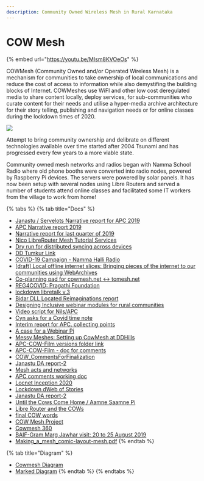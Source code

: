 ```yaml
---
description: Community Owned Wireless Mesh in Rural Karnataka
---
```


# COW Mesh

{% embed url="https://youtu.be/MIsm8KVOeOs" %}

COWMesh (Community Owned and/or Operated Wireless Mesh) is a mechanism for communities to take ownership of local communications and reduce the cost of access to information while also demystifing the building blocks of Internet. COWMeshes use WiFI and other low cost deregulated media to share content locally, deploy services, for sub-communities who curate content for their needs and utilise a hyper-media archive architecture for their story telling, publishing and navigation needs or for online classes during the lockdown times of 2020.

![](../.gitbook/assets/\_mg\_0190.jpg)

Attempt to bring community ownership and delibrate on different technologies available over time started after 2004 Tsunami and has progressed every few years to a more viable state.

Community owned mesh networks and radios began with Namma School Radio where old phone booths were converted into radio nodes, powered by Raspberry Pi devices. The servers were powered by solar panels. It has now been setup with several nodes using Libre Routers and served a number of students attend online classes and facilitated some IT workers from the village to work from home!

{% tabs %}
{% tab title="Docs" %}
* [Janastu / Servelots Narrative report for APC 2019](https://hackmd.io/@sagesalus/ryPcqyhEL)
* [APC Narrative report 2019](https://hackmd.io/fnXX7F6USlKlD4cjZ4-Bpg)
* [Narrative report for last quarter of 2019](https://hackmd.io/iAjB\_zUTQkS\_jcnl970QQQ)
* [Nico LibreRouter Mesh Tutorial Services](https://hackmd.io/1-E1pWrBTuGY1saDGSJO5w)
* [Dry run for distributed syncing across devices](https://hackmd.io/7s3JVZ5ySIqj4G73Qe29Cw?view)
* [DD Tumkur Link](https://hackmd.io/rLlEerE9QUiaQm\_u5OF-qg?view)
* [COVID-19 Campaign - Namma Halli Radio](https://hackmd.io/kJKrJEo3Qq6Ps9BsUc1FOw)
* [\[draft\] Local offline internet slices: Bringing pieces of the internet to our communities using WebArchives](https://hackmd.io/ntrSp1tfRYO2dSrs6QQ\_LQ)
* [Co-planning pad for cowmesh.net <-> tomesh.net](https://hackmd.io/aGeHlsUeTnedkZXX9B\_cDQ)
* [REG4COVID: Pragathi Foundation](https://hackmd.io/rMtdYRxgSre4pZ0OUF-74g)
* [lockdown libretalk v.3](https://hackmd.io/cOe8zVCoSAm\_OZBXC1mF8w)
* [Bidar DLL Located Reimaginations report](https://hackmd.io/n1ZfXlqzQn2JoZcyzRifyA)
* [Designing Inclusive webinar modules for rural communities](https://hackmd.io/kNeA\_hmUTf-GOdTHmR7Esg?view)
* [Video script for Nils/APC](https://hackmd.io/gYL1XM-OQKuYEbB9h62ZRw)
* [Cyn asks for a Covid time note](https://hackmd.io/YskvEC82T7-mg6Rn0WkO7w)
* [Interim report for APC. collecting points](https://hackmd.io/@shalini/HkaMNUFdw)
* [A case for a Webinar Pi](https://hackmd.io/@sagesalus/rk8RQY-FP)
* [Messy Meshes: Setting up CowMesh at DDHills](https://www.notion.so/Messy-Meshes-Setting-up-CowMesh-at-DDHills-42c5096ecb5f4dc4835f41cbe4bce429)
* [APC-COW-Film versions folder link](https://files.janastu.org/s/PqSpBd9XtzrxwAa)
* [APC-COW-Film - doc for comments](https://hackmd.io/gvZK2ui3QmmC9FdWgScpHA?view)
* [COW\_CommentsForFinalization](https://drive.google.com/file/d/1q1qQY6N6sGiYpTJGJCUCLONmdf-hVyo6/view?ts=60951046)
* [Janastu DA report-2](https://docs.google.com/document/d/1FiaNjCuRpv7lKIKuf3zXe8g2nLW0-csw\_JgOfFWlD34/edit)
* [Mesh acts and networks](https://docs.google.com/document/d/1P6ZPBfVRi4QpU1yyoP2NBPEwqa1wxkh2wWOayzpA-lM/edit)
* [APC comments working doc](https://docs.google.com/document/d/1GIba43Gpqiv1hqK2L6ZX54cSFDAC8XehE1tol2KXg0c/edit)
* [Locnet Inception 2020](https://docs.google.com/presentation/d/1HoO8IEZzef0GXiVvcg9IZbT4OiI2Eec\_ENEi9A\_lFaY/edit#slide=id.p)
* [Lockdown dWeb of Stories](https://docs.google.com/presentation/d/1w6Ah0z5qnahM6UVVZlQrgyNBUYrd7t9-S7CyGBu1kPE/edit#slide=id.p)
* [Janastu DA report-2](https://docs.google.com/document/d/1FiaNjCuRpv7lKIKuf3zXe8g2nLW0-csw\_JgOfFWlD34/edit)
* [Until the Cows Come Home / Aamne Saamne Pi](https://docs.google.com/document/d/15LoMdeiiBtWHXSr0P5Ws03kWhag6h4XIU7fG5P1whr4/edit?usp=sharing)
* [Libre Router and the COWs](https://hackmd.io/Vz9bI\_HaTi21ybxLi46zGQ)
* [final COW words](https://hackmd.io/8weM-H-wRB-jdK6ZG2pdJg?view)
* [COW Mesh Project](https://docs.google.com/document/d/1ZrFYAoS4wkKE6r7kQIsFfEZZFCNLLAC2VR4kMQQHzbU/edit?usp=sharing)
* [Cowmesh 360](https://youtu.be/\_GMFiM0R-\_M)
* [BAIF-Gram Marg Jawhar visit: 20 to 25 August 2019](http://homepages.iitb.ac.in/\~sarbanibelur/APC/assets/reports/field/August%20Field%20report.pdf)
* [Making\_a\_mesh\_comic-layout-mesh.pdf](https://www.dropbox.com/s/0qame3igrho6f5i/Comic-Layout-\_Mesh.pdf?dl=0)
{% endtab %}

{% tab title="Diagram" %}
* [Cowmesh Diagram](https://photos.app.goo.gl/PgaZ6FAt2RnMM7M47)
* [Marked Diagram](https://photos.app.goo.gl/xQHUhPrZECF7wi9g7)
{% endtab %}
{% endtabs %}
